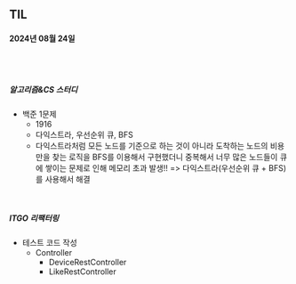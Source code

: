 ## TIL
#### 2024년 08월 24일

<br>
<br>

##### 알고리즘&CS 스터디
- 백준 1문제
    - 1916
    - 다익스트라, 우선순위 큐, BFS
    - 다익스트라처럼 모든 노드를 기준으로 하는 것이 아니라 도착하는 노드의 비용만을 찾는 로직을 BFS를 이용해서 구현했더니 중복해서 너무 많은 노드들이 큐에 쌓이는 문제로 인해 메모리 초과 발생!! => 다익스트라(우선순위 큐 + BFS)를 사용해서 해결


<br>


##### ITGO 리팩터링
- 테스트 코드 작성
    - Controller
        - DeviceRestController
        - LikeRestController